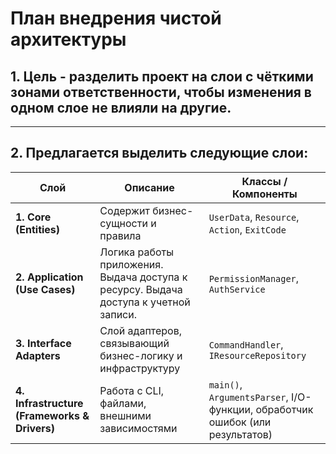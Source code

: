 # План внедрения чистой архитектуры

## 1. Цель - разделить проект на слои с чёткими зонами ответственности, чтобы изменения в одном слое не влияли на другие.

---

## 2. Предлагается выделить следующие слои:

| Слой | Описание                                                                             | Классы / Компоненты                                                        |
|------|--------------------------------------------------------------------------------------|----------------------------------------------------------------------------|
| **1. Core (Entities)** | Содержит бизнес-сущности и правила                                                   | `UserData`, `Resource`, `Action`, `ExitCode`                               |
| **2. Application (Use Cases)** | Логика работы приложения. Выдача доступа к ресурсу. Выдача доступа к учетной записи. | `PermissionManager`, `AuthService`              |
| **3. Interface Adapters** | Слой адаптеров, связывающий бизнес-логику и инфраструктуру                           | `CommandHandler`, `IResourceRepository`                |
| **4. Infrastructure (Frameworks & Drivers)** | Работа с CLI, файлами, внешними зависимостями                                        | `main()`, `ArgumentsParser`, I/O-функции, обработчик ошибок (или результатов) |


